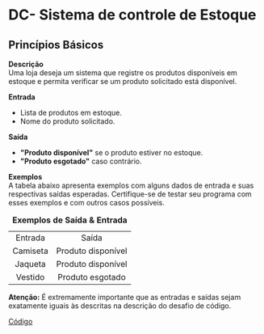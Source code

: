 # DC- Sistema de controle de Estoque

## Princípios Básicos 
__Descrição__   
Uma loja deseja um sistema que registre os produtos disponíveis em estoque e permita verificar se um produto solicitado está disponível. 

__Entrada__  
- Lista de produtos em estoque.
- Nome do produto solicitado.

__Saída__  
- **"Produto disponível"** se o produto estiver no estoque.
- **"Produto esgotado"** caso contrário.

__Exemplos__  
A tabela abaixo apresenta exemplos com alguns dados de entrada e suas respectivas saídas esperadas. Certifique-se de testar seu programa com esses exemplos e com outros casos possíveis.

<table style="text-align: center; width: 100%;"> 
<caption><b>Exemplos de Saída & Entrada </b></caption>
<tr> 
    <td style="text-align: center;">
        Entrada
    </td>
     <td style="text-align: center;">
        Saída
    </td>
<tr> 
<tr> 
    <td style="text-align: center;">
        Camiseta	
    </td>
    <td style="text-align: center;">
       Produto disponível
    </td>
<tr> 
<tr> 
    <td style="text-align: center;">
        Jaqueta	
    </td>
    <td style="text-align: center;">
        Produto disponível
    </td>
<tr> 
<tr> 
    <td style="text-align: center;">
        Vestido	
    </td>
    <td style="text-align: center;">
       Produto esgotado
    </td>
<tr> 
</table>

__Atenção:__  É extremamente importante que as entradas e saídas sejam exatamente iguais às descritas na descrição do desafio de código.

[Código](DC-%20Sistema%20de%20controle%20de%20Estoque.py)